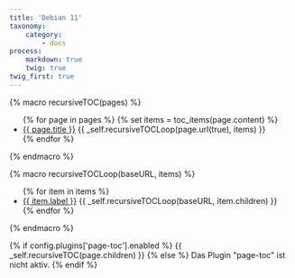 ```yaml
---
title: 'Debian 11'
taxonomy:
    category:
        - docs
process:
    markdown: true
    twig: true
twig_first: true
---
```


{% macro recursiveTOC(pages) %}
	<ul>
		{% for page in pages %}
			{% set items = toc_items(page.content) %}
			<li>
				<a href="{{ page.url(true) }}">{{ page.title }}</a>
				{{ _self.recursiveTOCLoop(page.url(true), items) }}
			</li>
		{% endfor %}
	</ul>
{% endmacro %}

{% macro recursiveTOCLoop(baseURL, items) %}
	<ul>
		{% for item in items %}
			<li>
				<a href="{{ baseURL }}{{ item.uri }}">{{ item.label }}</a>
				{{ _self.recursiveTOCLoop(baseURL, item.children) }}
			</li>
		{% endfor %}
	</ul>
{% endmacro %}

<div class="toc">
	{% if config.plugins['page-toc'].enabled %}
		{{ _self.recursiveTOC(page.children) }}
	{% else %}
		Das Plugin "page-toc" ist nicht aktiv.
	{% endif %}
</div>